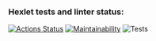 ### Hexlet tests and linter status:

[![Actions Status](https://github.com/phoenix3x3/frontend-project-lvl1/workflows/hexlet-check/badge.svg)](https://github.com/phoenix3x3/frontend-project-lvl1/actions)
[![Maintainability](https://api.codeclimate.com/v1/badges/a99a88d28ad37a79dbf6/maintainability)](https://codeclimate.com/github/codeclimate/codeclimate/maintainability)
![Tests](https://github.com/phoenix3x3/frontend-project-lvl1/workflows/super-linter/badge.svg)

